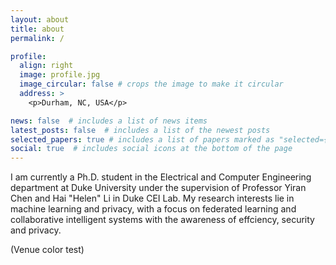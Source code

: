 ```yaml
---
layout: about
title: about
permalink: /

profile:
  align: right
  image: profile.jpg
  image_circular: false # crops the image to make it circular
  address: >
    <p>Durham, NC, USA</p>

news: false  # includes a list of news items
latest_posts: false  # includes a list of the newest posts
selected_papers: true # includes a list of papers marked as "selected={true}"
social: true  # includes social icons at the bottom of the page
---
```


I am currently a Ph.D. student in the Electrical and Computer Engineering department at Duke University under the supervision of Professor Yiran Chen and Hai "Helen" Li in Duke CEI Lab. My research interests lie in machine learning and privacy, with a focus on federated learning and collaborative intelligent systems with the awareness of effciency, security and privacy.

(Venue color test)